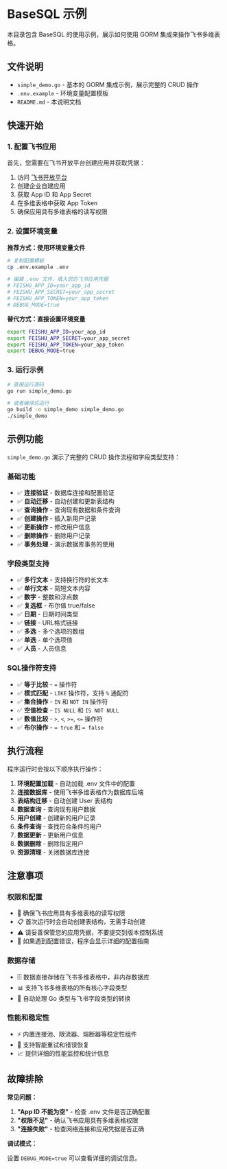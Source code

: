 # BaseSQL 示例

本目录包含 BaseSQL 的使用示例，展示如何使用 GORM 集成来操作飞书多维表格。

## 文件说明

- `simple_demo.go` - 基本的 GORM 集成示例，展示完整的 CRUD 操作
- `.env.example` - 环境变量配置模板
- `README.md` - 本说明文档

## 快速开始

### 1. 配置飞书应用

首先，您需要在飞书开放平台创建应用并获取凭据：

1. 访问 [飞书开放平台](https://open.feishu.cn/)
2. 创建企业自建应用
3. 获取 App ID 和 App Secret
4. 在多维表格中获取 App Token
5. 确保应用具有多维表格的读写权限

### 2. 设置环境变量

**推荐方式：使用环境变量文件**

```bash
# 复制配置模板
cp .env.example .env

# 编辑 .env 文件，填入您的飞书应用凭据
# FEISHU_APP_ID=your_app_id
# FEISHU_APP_SECRET=your_app_secret
# FEISHU_APP_TOKEN=your_app_token
# DEBUG_MODE=true
```

**替代方式：直接设置环境变量**

```bash
export FEISHU_APP_ID=your_app_id
export FEISHU_APP_SECRET=your_app_secret
export FEISHU_APP_TOKEN=your_app_token
export DEBUG_MODE=true
```

### 3. 运行示例

```bash
# 直接运行源码
go run simple_demo.go

# 或者编译后运行
go build -o simple_demo simple_demo.go
./simple_demo
```

## 示例功能

`simple_demo.go` 演示了完整的 CRUD 操作流程和字段类型支持：

### 基础功能
- ✅ **连接验证** - 数据库连接和配置验证
- ✅ **自动迁移** - 自动创建和更新表结构
- ✅ **查询操作** - 查询现有数据和条件查询
- ✅ **创建操作** - 插入新用户记录
- ✅ **更新操作** - 修改用户信息
- ✅ **删除操作** - 删除用户记录
- ✅ **事务处理** - 演示数据库事务的使用

### 字段类型支持
- ✅ **多行文本** - 支持换行符的长文本
- ✅ **单行文本** - 简短文本内容
- ✅ **数字** - 整数和浮点数
- ✅ **复选框** - 布尔值 true/false
- ✅ **日期** - 日期时间类型
- ✅ **链接** - URL格式链接
- ✅ **多选** - 多个选项的数组
- ✅ **单选** - 单个选项值
- ✅ **人员** - 人员信息

### SQL操作符支持
- ✅ **等于比较** - `=` 操作符
- ✅ **模式匹配** - `LIKE` 操作符，支持 `%` 通配符
- ✅ **集合操作** - `IN` 和 `NOT IN` 操作符
- ✅ **空值检查** - `IS NULL` 和 `IS NOT NULL`
- ✅ **数值比较** - `>`, `<`, `>=`, `<=` 操作符
- ✅ **布尔操作** - `= true` 和 `= false`

## 执行流程

程序运行时会按以下顺序执行操作：

1. **环境配置加载** - 自动加载 .env 文件中的配置
2. **连接数据库** - 使用飞书多维表格作为数据库后端
3. **表结构迁移** - 自动创建 User 表结构
4. **数据查询** - 查询现有用户数据
5. **用户创建** - 创建新的用户记录
6. **条件查询** - 查找符合条件的用户
7. **数据更新** - 更新用户信息
8. **数据删除** - 删除指定用户
9. **资源清理** - 关闭数据库连接

## 注意事项

### 权限和配置
- 🔑 确保飞书应用具有多维表格的读写权限
- 📋 首次运行时会自动创建表结构，无需手动创建
- ⚠️ 请妥善保管您的应用凭据，不要提交到版本控制系统
- 🔧 如果遇到配置错误，程序会显示详细的配置指南

### 数据存储
- 🗄️ 数据直接存储在飞书多维表格中，非内存数据库
- 📊 支持飞书多维表格的所有核心字段类型
- 🔄 自动处理 Go 类型与飞书字段类型的转换

### 性能和稳定性
- ⚡ 内置连接池、限流器、熔断器等稳定性组件
- 🔄 支持智能重试和错误恢复
- 📈 提供详细的性能监控和统计信息

## 故障排除

**常见问题：**

1. **"App ID 不能为空"** - 检查 .env 文件是否正确配置
2. **"权限不足"** - 确认飞书应用具有多维表格权限
3. **"连接失败"** - 检查网络连接和应用凭据是否正确

**调试模式：**

设置 `DEBUG_MODE=true` 可以查看详细的调试信息。